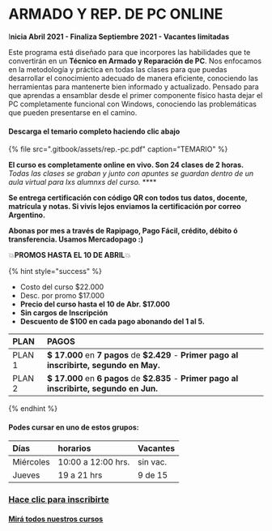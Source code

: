 # ARMADO Y REP. DE PC ONLINE

I**nicia Abril 2021 - Finaliza Septiembre 2021 - Vacantes limitadas**

Este programa está diseñado para que incorpores las habilidades que te convertirán en un **Técnico en Armado y Reparación de PC**. Nos enfocamos en la metodología y práctica en todas las clases para que puedas desarrollar el conocimiento adecuado de manera eficiente, conociendo las herramientas para mantenerte bien informado y actualizado. Pensado para que aprendas a ensamblar desde el primer componente físico hasta dejar el PC completamente funcional con Windows, conociendo las problemáticas que pueden presentarse en el camino.

#### Descarga el temario completo haciendo clic abajo

{% file src=".gitbook/assets/rep.-pc.pdf" caption="TEMARIO" %}

**El curso es completamente online en vivo. Son 24 clases de 2 horas.** _Todas las clases se graban y  junto con apuntes se guardan dentro de un aula virtual para lxs alumnxs del curso._ ****

**Se entrega certificación con código QR con todos tus datos, docente, matrícula y notas. Si vivís lejos enviamos la certificación por correo Argentino.** 

**Abonas por mes a través de Rapipago, Pago Fácil, crédito, débito ó transferencia. Usamos Mercadopago :\)** 

💥**PROMOS HASTA EL 10 DE ABRIL**💥 

{% hint style="success" %}
* Costo del curso $22.000
* Desc. por promo $17.000
* **Precio del curso hasta el 10 de Abr. $17.000**
* **Sin cargos de Inscripción**
* **Descuento de $100 en cada pago abonando del 1 al 5.** 

| PLAN | PAGOS |
| :--- | :--- |
| PLAN 1 | **$ 17.000** en **7 pagos** de **$2.429** - **Primer pago al inscribirte, segundo en May.** |
| PLAN 2 | **$ 17.000** en **6 pagos** de **$2.835** - **Primer pago al inscribirte, segundo en Jun.** |
{% endhint %}

#### Podes cursar en uno de estos grupos:

| Días | horarios | Vacantes |
| :--- | :--- | :--- |
| Miércoles | 10:00 a 12:00 hrs. | sin vac. |
| Jueves | 19 a 21 hrs | 9 de 15 |

### [Hace clic para inscribirte](http://wa.me/5491164622877?text=Me%20interesa%20el%20curso%20de%20Rep%20PC)

#### [Mirá todos nuestros cursos](./)

